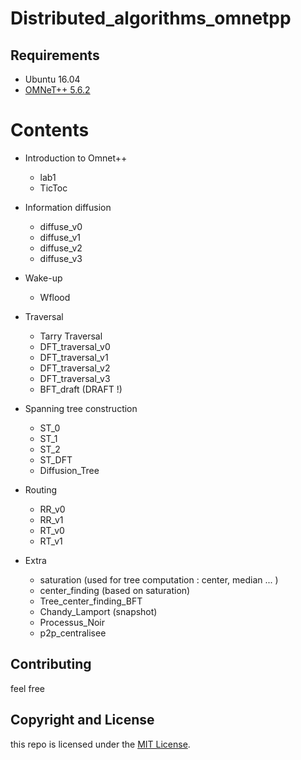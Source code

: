 # Distributed_algorithms_omnetpp
## Requirements
- Ubuntu 16.04
- [OMNeT++ 5.6.2](https://omnetpp.org/download/)
 
# Contents
- Introduction to Omnet++
  - lab1
  - TicToc
- Information diffusion 
  - diffuse_v0
  - diffuse_v1
  - diffuse_v2
  - diffuse_v3
- Wake-up
  - Wflood
- Traversal
  - Tarry Traversal
  - DFT_traversal_v0
  - DFT_traversal_v1
  - DFT_traversal_v2
  - DFT_traversal_v3
  - BFT_draft (DRAFT !)
 
- Spanning tree construction 
  - ST_0
  - ST_1
  - ST_2
  - ST_DFT
  - Diffusion_Tree
- Routing 
  - RR_v0
  - RR_v1
  - RT_v0
  - RT_v1
- Extra 
  - saturation (used for tree computation : center, median ... )
  - center_finding (based on saturation)
  - Tree_center_finding_BFT
  - Chandy_Lamport (snapshot)
  - Processus_Noir
  - p2p_centralisee
  
## Contributing
feel free  
## Copyright and License

this repo is licensed under the [MIT License](LICENSE.md).
